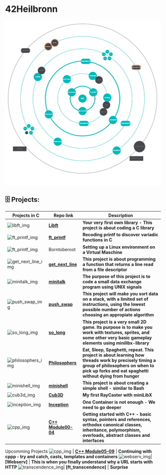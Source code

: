 # 42Heilbronn

<!-- Image Map Generated by http://www.image-map.net/ -->
<img src="HolyGraph.png" usemap="#image-map">

<map name="image-map">
    <area target="_self" alt="Test" title="Test" href="https://github.com/B18a/42_libft" coords="569,575,29" shape="circle">
</map>


## :file_cabinet:  Projects:

Projects in C| Repo link | Description
--- | --- | ---
![libft_img](https://github.com/B18a/42-project-badges/blob/main/badges/libftm.png) | **[Libft](https://github.com/B18a/42_libft)** |  **Your very first own library - This project is about coding a C library**
![ft_printf_img](https://github.com/B18a/42-project-badges/blob/main/badges/ft_printfe.png) | **[ft_printf](https://github.com/B18a/42_ft_printf)** | **Recoding printf to discover variadic functions in C**
![ft_printf_img](https://github.com/B18a/42-project-badges/blob/main/badges/born2beroote.png)| Borntoberoot| **Setting up a Linux environment on a Virtual Maschine**
![get_next_line_img](https://github.com/B18a/42-project-badges/blob/main/badges/get_next_linem.png) | **[get_next_line](https://github.com/B18a/42_get_next_line)** | **This project is about programming a function that returns a line read from a file descriptor**
![minitalk_img](https://github.com/B18a/42-project-badges/blob/main/badges/minitalkm.png) | **[minitalk](https://github.com/B18a/42_minitalk)** | **The purpose of this project is to code a small data exchange program using UNIX signals**
![push_swap_img](https://github.com/B18a/42-project-badges/blob/main/badges/push_swapm.png) | **[push_swap](https://github.com/B18a/42_push_swap)** | **This project will make you sort data on a stack, with a limited set of instructions, using the lowest possible number of actions choosing an appropiate algorithm**
![so_long_img](https://github.com/B18a/42-project-badges/blob/main/badges/so_longe.png) | **[so_long](https://github.com/B18a/42_so_long)** | **This project is a very small 2D game. Its purpose is to make you work with textures, sprites, and some other very basic gameplay elements using minilibx-library**
![philosophers_img](https://github.com/B18a/42-project-badges/blob/main/badges/philosopherse.png) | **[Philosophers](https://github.com/B18a/42_philo)** | **Eat, Sleep, Spaghetti, repeat. This project is about learning how threads work by precisely timing a group of philosophers on when to pick up forks and eat spaghetti without dying from hunger**
![minishell_img](https://github.com/B18a/42-project-badges/blob/main/badges/minishelle.png) | **[minishell](https://github.com/B18a/42_minishell)** | **This project is about creating a simple shell - similar to Bash**
![cub3d_img](https://github.com/B18a/42-project-badges/blob/main/badges/cub3dm.png) | **[Cub3D](https://github.com/B18a/42_cub3d)** | **My first RayCaster with miniLibX**
![inception_img](https://github.com/B18a/42-project-badges/blob/main/badges/inceptionm.png) | **[Inception](https://github.com/B18a/42_Inception)** | **One Container is not enough - We need to go deeper**
![cpp_img](https://github.com/B18a/42-project-badges/blob/main/badges/cppm.png) | **[C++ Module00-04](https://github.com/B18a/42_cpp)** | **Getting started with C++ - basic syntax, pointers and references, orthodox canonical classes, inheritance, polymorphism, overloads, abstract classes and interfaces**
Upcomming Projects
![cpp_img](https://github.com/B18a/42-project-badges/blob/main/badges/cppm.png) | **[C++ Module05-09](https://github.com/B18a/42_cpp_part2)** | **Continuing with cppp - try and catch, casts, templates and containers**
![webserv_img](https://github.com/B18a/42-project-badges/blob/main/badges/webserve.png)| **[Webserv]** | **This is when you finally understand why a URL starts with HTTP**
![transcendence_img](https://github.com/B18a/42-project-badges/blob/main/badges/ft_transcendencee.png)| **[ft_transcendence]** | **Surprise**

